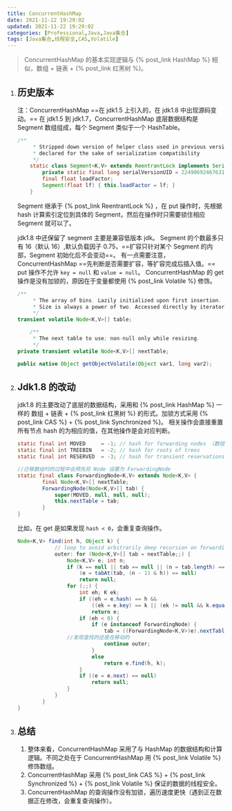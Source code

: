 ```yaml
---
title: ConcurrentHashMap
date: 2021-11-22 19:29:02
updated: 2021-11-22 19:29:02
categories: [Professional,Java,Java集合]
tags: [Java集合,线程安全,CAS,Volatile]
---
```

> ConcurrentHashMap 的基本实现逻辑与 {% post_link HashMap %}  相似，数组 + 链表 + {% post_link 红黑树  %}。

1. ## 历史版本

    注：ConcurrentHashMap ==在 jdk1.5 上引入的，在 jdk1.8 中出现源码变动。==
    在 jdk1.5 到 jdk1.7，ConcurrentHashMap 底层数据结构是 Segment 数组组成，每个 Segment 类似于一个 HashTable。
    ```Java
    /**
         * Stripped-down version of helper class used in previous version,
         * declared for the sake of serialization compatibility
         */
        static class Segment<K,V> extends ReentrantLock implements Serializable {
            private static final long serialVersionUID = 2249069246763182397L;
            final float loadFactor;
            Segment(float lf) { this.loadFactor = lf; }
        }
    ```

    Segment 继承于 {% post_link ReentrantLock %} ，在 put 操作时，先根据 hash 计算索引定位到具体的 Segment，然后在操作时只需要锁住相应 Segment 就可以了。

    <!-- more -->

    jdk1.8 中还保留了 segment 主要是兼容低版本 jdk。
    Segment 的个数最多只有 16（默认 16）,默认负载因子 0.75，==扩容只针对某个 Segment 的内部，Segment 初始化后不会变动==。
    有一点需要注意，ConcurrentHashMap ==先判断是否需要扩容，等扩容完成后插入值。==
    put 操作不允许 `key = null` 和 `value = null`。
    ConcurrentHashMap 的 get 操作是没有加锁的，原因在于变量都使用 {% post_link Volatile %} 修饰。

    ```Java
    /**
         * The array of bins. Lazily initialized upon first insertion.
         * Size is always a power of two. Accessed directly by iterators.
         */
    transient volatile Node<K,V>[] table;
    
        /**
         * The next table to use; non-null only while resizing.
         */
    private transient volatile Node<K,V>[] nextTable;
    ```

    ```Java
    public native Object getObjectVolatile(Object var1, long var2);
    ```

2. ## J**dk1.8 的改动**

    jdk1.8 的主要改动了底层的数据结构，采用和 {% post_link HashMap %} 一样的 数组 + 链表 + {% post_link 红黑树 %} 的形式。加锁方式采用 {% post_link CAS %} + {% post_link Synchronized %}。
    相关操作会直接重置所有节点 hash 的为相应的值，在其他操作是会对应判断。
    ```Java
    static final int MOVED     = -1; // hash for forwarding nodes （数组迁移到新数组时会使用）
    static final int TREEBIN   = -2; // hash for roots of trees
    static final int RESERVED  = -3; // hash for transient reservations
    ```

    ```Java
    //迁移数组时的过程中会预先将 Node 设置为 ForwardingNode
    static final class ForwardingNode<K,V> extends Node<K,V> {
            final Node<K,V>[] nextTable;
            ForwardingNode(Node<K,V>[] tab) {
                super(MOVED, null, null, null);
                this.nextTable = tab;
            }
    }
    ```

    比如，在 get 是如果发现 `hash < 0`，会重复查询操作。
    ```Java
    Node<K,V> find(int h, Object k) {
                // loop to avoid arbitrarily deep recursion on forwarding nodes
                outer: for (Node<K,V>[] tab = nextTable;;) {
                    Node<K,V> e; int n;
                    if (k == null || tab == null || (n = tab.length) == 0 ||
                        (e = tabAt(tab, (n - 1) & h)) == null)
                        return null;
                    for (;;) {
                        int eh; K ek;
                        if ((eh = e.hash) == h &&
                            ((ek = e.key) == k || (ek != null && k.equals(ek))))
                            return e;
                        if (eh < 0) {
                            if (e instanceof ForwardingNode) {
                                tab = ((ForwardingNode<K,V>)e).nextTable;
    			    //发现查找的还是在移动的	
                                continue outer;
                            }
                            else
                                return e.find(h, k);
                        }
                        if ((e = e.next) == null)
                            return null;
                    }
                }
            }
    }
    ```

3. ## 总结

    1. 整体来看，ConcurrentHashMap 采用了与 HashMap 的数据结构和计算逻辑。不同之处在于 ConcurrentHashMap 用 {% post_link Volatile %} 修饰数组。
    2. ConcurrentHashMap 采用 {% post_link CAS %} + {% post_link Synchronized %} + {% post_link Volatile %} 保证的数据的线程安全。
    3. ConcurrentHashMap 的查询操作没有加锁，遍历速度更快（遇到正在数据正在修改，会重复查询操作）。

　　